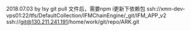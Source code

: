 2018.07.03 by lsy  git pull 文件后，需要npm i更新下依赖包
ssh://xmn-dev-vps01:22/tfs/DefaultCollection/IFMChainEngine/_git/IFM_APP_v2
ssh://git@130.211.241.191/home/work/git/repo/ARK.git